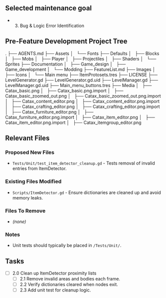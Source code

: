 ## Selected maintenance goal
- 3. Bug & Logic Error Identification

## Pre-Feature Development Project Tree
.
├── AGENTS.md
├── Assets
│   └── Fonts
├── Defaults
│   ├── Blocks
│   ├── Mobs
│   ├── Player
│   ├── Projectiles
│   ├── Shaders
│   └── Sprites
├── Documentation
│   ├── Game_design
│   ├── Game_development
│   └── Modding
├── FeatureList.md
├── Images
│   ├── Icons
│   └── Main menu
├── ItemProtosets.tres
├── LICENSE
├── LevelGenerator.gd
├── LevelGenerator.gd.uid
├── LevelManager.gd
├── LevelManager.gd.uid
├── Main_menu_buttons.tres
├── Media
│   ├── Catax_basic.png
│   ├── Catax_basic.png.import
│   ├── Catax_basic_zoomed_out.png
│   ├── Catax_basic_zoomed_out.png.import
│   ├── Catax_content_editor.png
│   ├── Catax_content_editor.png.import
│   ├── Catax_crafting_editor.png
│   ├── Catax_crafting_editor.png.import
│   ├── Catax_furniture_editor.png
│   ├── Catax_furniture_editor.png.import
│   ├── Catax_item_editor.png
│   ├── Catax_item_editor.png.import
│   ├── Catax_itemgroup_editor.png

## Relevant Files
### Proposed New Files
- `Tests/Unit/test_item_detector_cleanup.gd` - Tests removal of invalid entries from ItemDetector.
### Existing Files Modified
- `Scripts/ItemDetector.gd` - Ensure dictionaries are cleaned up and avoid memory leaks.
### Files To Remove
- *(none)*
### Notes
- Unit tests should typically be placed in `/Tests/Unit/`.

## Tasks
- [ ] 2.0 Clean up ItemDetector proximity lists
  - [ ] 2.1 Remove invalid areas and bodies each frame.
  - [ ] 2.2 Verify dictionaries cleared when nodes exit.
  - [ ] 2.3 Add unit test for cleanup logic.
